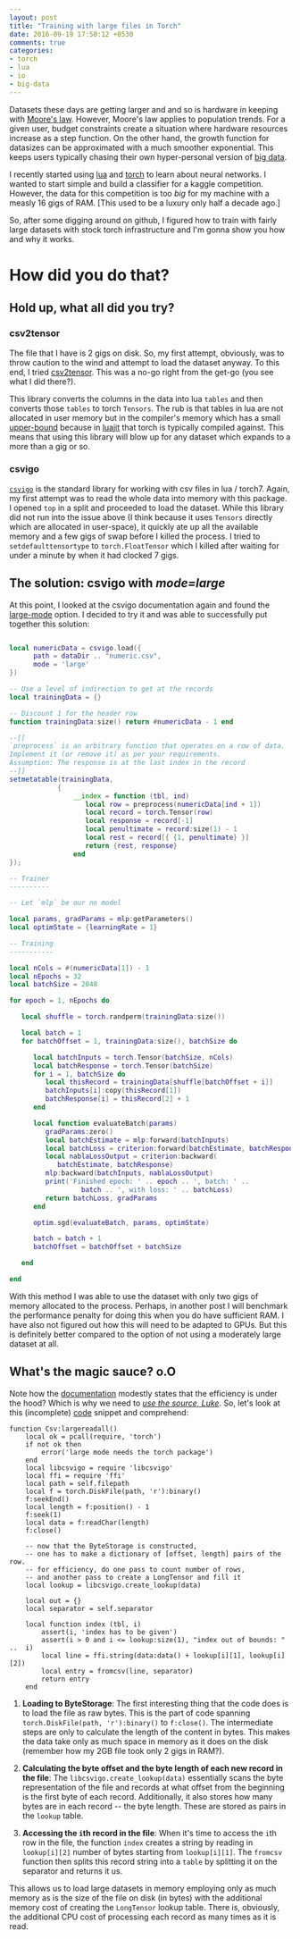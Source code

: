 ```yaml
---
layout: post
title: "Training with large files in Torch"
date: 2016-09-19 17:50:12 +0530
comments: true
categories: 
- torch
- lua
- io
- big-data
---
```


Datasets these days are getting larger and and so is hardware in keeping with [Moore's law][moore-law-wiki]. However, Moore's law applies to population trends. For a given user, budget constraints create a situation where hardware resources increase as a step function. On the other hand, the growth function for datasizes can be approximated with a much smoother exponential. This keeps users typically chasing their own hyper-personal version of [big data][big-data-wiki].

I recently started using [lua][lua-wiki] and [torch][torch] to learn about neural networks. I wanted to start simple and build a classifier for a kaggle competition. However, the data for this competition is too _big_ for my machine with a measly 16 gigs of RAM. [This used to be a luxury only half a decade ago.]

So, after some digging around on github, I figured how to train with fairly large datasets with stock torch infrastructure and I'm gonna show you how and why it works.

<!--more-->

# How did you do that?

## Hold up, what all did you try?

### csv2tensor

The file that I have is 2 gigs on disk. So, my first attempt, obviously, was to throw caution to the wind and attempt to load the dataset anyway. To this end, I tried [csv2tensor][csv2tensor]. This was a no-go right from the get-go (you see what I did there?).

This library converts the columns in the data into lua `tables` and then converts those `tables` to torch `Tensors`. The rub is that tables in lua are not allocated in user memory but in the compiler's memory which has a small [upper-bound][lua-mem-lim] because in [luajit][luajit] that torch is typically compiled against. This means that using this library will blow up for any dataset which expands to a more than a gig or so.

### csvigo

[`csvigo`][lua-csv] is the standard library for working with csv files in lua / torch7. Again, my first attempt was to read the whole data into memory with this package. I opened `top` in a split and proceeded to load the dataset. While this library did not run into the issue above (I think because it uses `Tensors` directly which are allocated in user-space), it quickly ate up all the available memory and a few gigs of swap before I killed the process. I tried to `setdefaulttensortype` to `torch.FloatTensor` which I killed after waiting for under a minute by when it had clocked 7 gigs.

## The solution: csvigo with <em>mode=large</em>

At this point, I looked at the csvigo documentation again and found the [large-mode][large-csv-mode] option. I decided to try it and was able to successfully put together this solution:

```lua

local numericData = csvigo.load({
      path = dataDir .. "numeric.csv",
      mode = 'large'
})

-- Use a level of indirection to get at the records
local trainingData = {}

-- Discount 1 for the header row
function trainingData:size() return #numericData - 1 end

--[[
`preprocess` is an arbitrary function that operates on a row of data.
Implement it (or remove it) as per your requirements.
Assumption: The response is at the last index in the record
--]]
setmetatable(trainingData,
            {
                __index = function (tbl, ind)
                   local row = preprocess(numericData[ind + 1])
                   local record = torch.Tensor(row)
                   local response = record[-1]
                   local penultimate = record:size(1) - 1
                   local rest = record[{ {1, penultimate} }]
                   return {rest, response}
                end
});

-- Trainer
----------

-- Let `mlp` be our nn model

local params, gradParams = mlp:getParameters()
local optimState = {learningRate = 1}

-- Training
-----------

local nCols = #(numericData[1]) - 1
local nEpochs = 32
local batchSize = 2048

for epoch = 1, nEpochs do

   local shuffle = torch.randperm(trainingData:size())

   local batch = 1
   for batchOffset = 1, trainingData:size(), batchSize do

      local batchInputs = torch.Tensor(batchSize, nCols)
      local batchResponse = torch.Tensor(batchSize)
      for i = 1, batchSize do
         local thisRecord = trainingData[shuffle[batchOffset + i]]
         batchInputs[i]:copy(thisRecord[1])
         batchResponse[i] = thisRecord[2] + 1
      end

      local function evaluateBatch(params)
         gradParams:zero()
         local batchEstimate = mlp:forward(batchInputs)
         local batchLoss = criterion:forward(batchEstimate, batchResponse)
         local nablaLossOutput = criterion:backward(
            batchEstimate, batchResponse)
         mlp:backward(batchInputs, nablaLossOutput)
         print('Finished epoch: ' .. epoch .. ', batch: ' ..
                  batch .. ', with loss: ' .. batchLoss)
         return batchLoss, gradParams
      end

      optim.sgd(evaluateBatch, params, optimState)

      batch = batch + 1
      batchOffset = batchOffset + batchSize

   end

end
```

With this method I was able to use the dataset with only two gigs of memory allocated to the process. Perhaps, in another post I will benchmark the performance penalty for doing this when you do have sufficient RAM. I have also not figured out how this will need to be adapted to GPUs. But this is definitely better compared to the option of not using a moderately large dataset at all.

## What's the magic sauce? o.O

Note how the [documentation][large-csv-mode] modestly states that the efficiency is under the hood? Which is why we need to [_use the source, Luke_][utsl]. So, let's look at this (incomplete) [code][csv-source] snippet and comprehend:

```
function Csv:largereadall()
    local ok = pcall(require, 'torch')
    if not ok then
        error('large mode needs the torch package')
    end
    local libcsvigo = require 'libcsvigo'
    local ffi = require 'ffi'
    local path = self.filepath
    local f = torch.DiskFile(path, 'r'):binary()
    f:seekEnd()
    local length = f:position() - 1
    f:seek(1)
    local data = f:readChar(length)
    f:close()

    -- now that the ByteStorage is constructed,
    -- one has to make a dictionary of [offset, length] pairs of the row.
    -- for efficiency, do one pass to count number of rows,
    -- and another pass to create a LongTensor and fill it
    local lookup = libcsvigo.create_lookup(data)

    local out = {}
    local separator = self.separator

    local function index (tbl, i)
        assert(i, 'index has to be given')
        assert(i > 0 and i <= lookup:size(1), "index out of bounds: " ..  i)
        local line = ffi.string(data:data() + lookup[i][1], lookup[i][2])
        local entry = fromcsv(line, separator)
        return entry
    end
```

1. **Loading to ByteStorage**: The first interesting thing that the code does is to load the file as raw bytes. This is the part of code spanning `torch.DiskFile(path, 'r'):binary()` to `f:close()`. The intermediate steps are only to calculate the length of the content in bytes. This makes the data take only as much space in memory as it does on the disk (remember how my 2GB file took only 2 gigs in RAM?).

2. **Calculating the byte offset and the byte length of each new record in the file**: The `libcsvigo.create_lookup(data)` essentially scans the byte representation of the file and records at what offset from the beginning is the first byte of each record. Additionally, it also stores how many bytes are in each record -- the byte length. These are stored as pairs in the `lookup` table.

3. **Accessing the `i`th record in the file**: When it's time to access the `i`th row in the file, the function `index` creates a string by reading in `lookup[i][2]` number of bytes starting from `lookup[i][1]`. The `fromcsv` function then splits this record string into a `table` by splitting it on the separator and returns it us.

This allows us to load large datasets in memory employing only as much memory as is the size of the file on disk (in bytes) with the additional memory cost of creating the `LongTensor` lookup table. There is, obviously, the additional CPU cost of processing each record as many times as it is read.

<!--links-->
[moore-law-wiki]: https://en.wikipedia.org/wiki/Moore%27s_law
[big-data-wiki]: https://en.wikipedia.org/wiki/Big_data
[lua-wiki]: https://en.wikipedia.org/wiki/Lua_(programming_language)
[torch]: http://torch.ch/
[csv2tensor]: https://github.com/willkurt/csv2tensor
[luajit]: http://luajit.org/
[lua-mem-lim]: http://kvitajakub.github.io/2016/03/08/luajit-memory-limitations/ 
[lua-csv]: https://github.com/clementfarabet/lua---csv/
[large-csv-mode]: https://github.com/clementfarabet/lua---csv/#large-csv-mode
[utsl]: http://www.catb.org/jargon/html/U/UTSL.html
[csv-source]: https://github.com/clementfarabet/lua---csv/blob/master/File.lua
